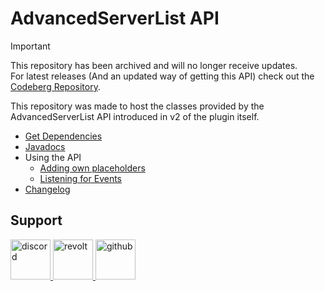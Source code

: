 # AdvancedServerList API

> [!IMPORTANT]
> This repository has been archived and will no longer receive updates.  
> For latest releases (And an updated way of getting this API) check out the [Codeberg Repository](https://codeberg.org/Andre601/asl-api).

This repository was made to host the classes provided by the AdvancedServerList API introduced in v2 of the plugin itself.

- [Get Dependencies](https://asl.andre601.ch/api/#add-dependency)
- [Javadocs](https://docs.andre601.ch/asl-api)
- Using the API
  - [Adding own placeholders](https://asl.andre601.ch/api/#adding-your-own-placeholders)
  - [Listening for Events](https://asl.andre601.ch/api/#listening-for-events)
- [Changelog](https://asl.andre601.ch/api/changelog/)

## Support

<a href="https://discord.gg/6dazXp6" target="_blank">
  <img src="https://cdn.jsdelivr.net/npm/@intergrav/devins-badges@2/assets/minimal/social/discord-singular_vector.svg" height="64" alt="discord" title="Join my Discord Server">
</a>
<a href="https://app.revolt.chat/invite/74TpERXA" target="_blank">
  <img src="https://cdn.jsdelivr.net/npm/@intergrav/devins-badges@2/assets/minimal/social/revolt-singular_vector.svg" height="64" alt="revolt" title="Join my Revolt Server">
</a>
<a href="https://github.com/Andre601/AdvancedServerList/issues/new?template=api_support.yml" target="_blank">
  <img src="https://cdn.jsdelivr.net/npm/@intergrav/devins-badges@2/assets/minimal/available/github_vector.svg" height="64" alt="github" title="Open an issue on GitHub">
</a>
